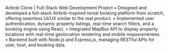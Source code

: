 Airbnb Clone | Full-Stack Web Development Project
•	Designed and developed a full-stack Airbnb-inspired rental booking platform from scratch, offering seamless UI/UX similar to the real product.
•	Implemented user authentication, dynamic property listings, real-time search filters, and a booking engine using React.
•	Integrated MapBox API to display property locations with real-time geolocation rendering and mobile responsiveness.
•	Backend built with Node.js and Express.js, managing RESTful APIs for user, host, and booking data.

